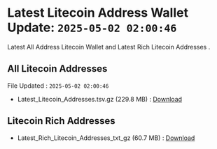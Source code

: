 # Latest Litecoin Address Wallet Update: `2025-05-02 02:00:46`

Latest All Address Litecoin Wallet and Latest Rich Litecoin Addresses .

## All Litecoin Addresses

File Updated : `2025-05-02 02:00:46`

- Latest_Litecoin_Addresses.tsv.gz (229.8 MB) : [Download](https://github.com/Pymmdrza/Rich-Address-Wallet/releases/tag/Litecoin)

## Litecoin Rich Addresses

- Latest_Rich_Litecoin_Addresses_txt_gz (60.7 MB) : [Download](https://github.com/Pymmdrza/Rich-Address-Wallet/releases/tag/Litecoin)
